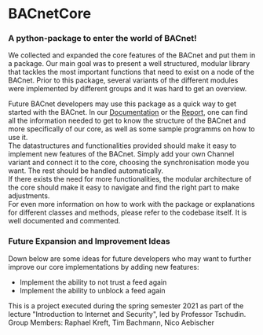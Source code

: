 # BACnetCore
### A python-package to enter the world of BACnet!
  
  
We collected and expanded the core features of the BACnet and put them in a package. Our main goal was to present a
well structured, modular library that tackles the most important functions that need to exist on a node of the BACnet.
Prior to this package, several variants of the different modules were implemented by different groups and it was hard
to get an overview.  

Future BACnet developers may use this package as a quick way to get started with the BACnet. In our 
[Documentation](Documents/BACnet-Core-Documentation.pdf) or the [Report](Documents/BACnet-Core-Report.pdf), one can find
all the information needed to get to know the structure of the BACnet and more specifically of our core, as well as
some sample programms on how to use it.  
The datastructures and functionalities provided should make it easy to implement new features of the BACnet. Simply add
your own Channel variant and connect it to the core, choosing the synchronisation mode you want. The rest should be handled
automatically.  
If there exists the need for more functionalities, the modular architecture of the core should make it easy to navigate
and find the right part to make adjustments.  
For even more information on how to work with the package or explanations for different classes and methods, please refer
to the codebase itself. It is well documented and commented.



### Future Expansion and Improvement Ideas

Down below are some ideas for future developers who may want to further improve our core implementations by adding new
features:
- Implement the ability to not trust a feed again
- Implement the ability to unblock a feed again



This is a project executed during the spring semester 2021 as part of the lecture "Introduction to Internet and Security", 
led by Professor Tschudin.  
Group Members: Raphael Kreft, Tim Bachmann, Nico Aebischer
